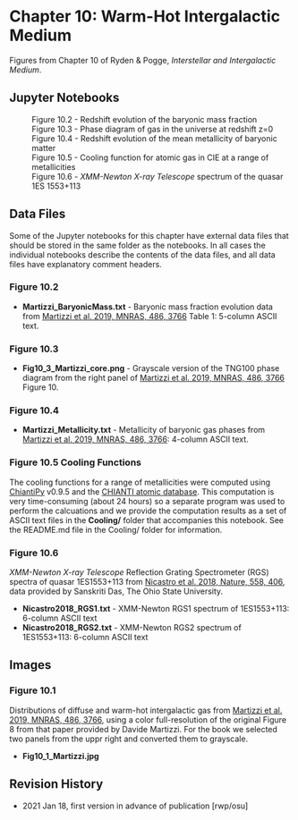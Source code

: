 # Chapter 10: Warm-Hot Intergalactic Medium

Figures from Chapter 10 of Ryden & Pogge, *Interstellar and Intergalactic Medium*.

## Jupyter Notebooks
<dl>
 <dd>Figure 10.2 - Redshift evolution of the baryonic mass fraction
 <dd>Figure 10.3 - Phase diagram of gas in the universe at redshift z=0
 <dd>Figure 10.4 - Redshift evolution of the mean metallicity of baryonic matter
 <dd>Figure 10.5 - Cooling function for atomic gas in CIE at a range of metallicities
 <dd>Figure 10.6 - <i>XMM-Newton X-ray Telescope</i> spectrum of the quasar 1ES 1553+113
</dl>

## Data Files

Some of the Jupyter notebooks for this chapter have external data files that should be stored in the same
folder as the notebooks.  In all cases the individual notebooks describe the contents of the data files, 
and all data files have explanatory comment headers.

### Figure 10.2
* **Martizzi_BaryonicMass.txt** - Baryonic mass fraction evolution data from [Martizzi et al. 2019, MNRAS, 486, 3766](https://ui.adsabs.harvard.edu/abs/2019MNRAS.486.3766M) Table 1: 5-column ASCII text. 

### Figure 10.3
* **Fig10_3_Martizzi_core.png** - Grayscale version of the TNG100 phase diagram from the right panel of
[Martizzi et al. 2019, MNRAS, 486, 3766](https://ui.adsabs.harvard.edu/abs/2019MNRAS.486.3766M) Figure 10.

### Figure 10.4
* **Martizzi_Metallicity.txt** - Metallicity of baryonic gas phases from [Martizzi et al. 2019, MNRAS, 486, 3766](https://ui.adsabs.harvard.edu/abs/2019MNRAS.486.3766M): 4-column ASCII text. 

### Figure 10.5 Cooling Functions
The cooling functions for a range of metallicities were computed using [ChiantiPy](https://github.com/chianti-atomic/ChiantiPy/) v0.9.5 and the
[CHIANTI atomic database](https://www.chiantidatabase.org/). This computation is very time-consuming (about 24 hours) so a separate program was used to 
perform the calcuations and we provide the computation results as a set of ASCII text files in the **Cooling/** folder that accompanies this notebook.
See the README.md file in the Cooling/ folder for information.

### Figure 10.6
*XMM-Newton X-ray Telescope* Reflection Grating Spectrometer (RGS) spectra of quasar 1ES1553+113 from 
[Nicastro et al. 2018, Nature, 558, 406](https://ui.adsabs.harvard.edu/abs/2018Natur.558..406N), data provided by Sanskriti Das, The Ohio State University.

* **Nicastro2018_RGS1.txt** - XMM-Newton RGS1 spectrum of 1ES1553+113: 6-column ASCII text
* **Nicastro2018_RGS2.txt** - XMM-Newton RGS2 spectrum of 1ES1553+113: 6-column ASCII text

## Images

### Figure 10.1
Distributions of diffuse and warm-hot intergalactic gas from [Martizzi et al. 2019, MNRAS, 486, 3766](https://ui.adsabs.harvard.edu/abs/2019MNRAS.486.3766M),
using a color full-resolution of the original Figure 8 from that paper provided by Davide Martizzi. For the book we selected two panels from the uppr right 
and converted them to grayscale.
 * **Fig10_1_Martizzi.jpg**

## Revision History

* 2021 Jan 18, first version in advance of publication [rwp/osu]
